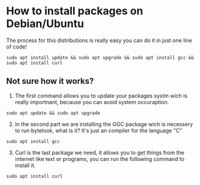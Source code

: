 # How to install packages on Debian/Ubuntu
The process for this distributions is really easy you can do it in just one line of code!
```
sudo apt install update && sudo apt upgrade && sudo apt install gcc && sudo apt install curl
```
## Not sure how it works?
1. The first command allows you to update your packages systm wich is really importnant, because you can avoid system occuraption.
```
sudo apt update && sudo apt upgrade
```
2. In the second part we are installing the GGC package wich is necessery to run bytelook, what is it? It's just an compiler for the language "C"
 ```
sudo apt install gcc
 ```
3. Curl is the last package we need, it allows you to get things from the internet like text or programs, you can run the following command to install it.
  ```
sudo apt install curl
  ```
